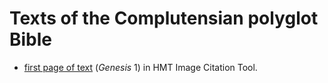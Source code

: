# Texts of the Complutensian polyglot Bible

- [first page of text](https://www.homermultitext.org/ict2/?urn=urn:cite2:citebne:complutensian.v1:v1p19) (*Genesis* 1) in HMT Image Citation Tool.
